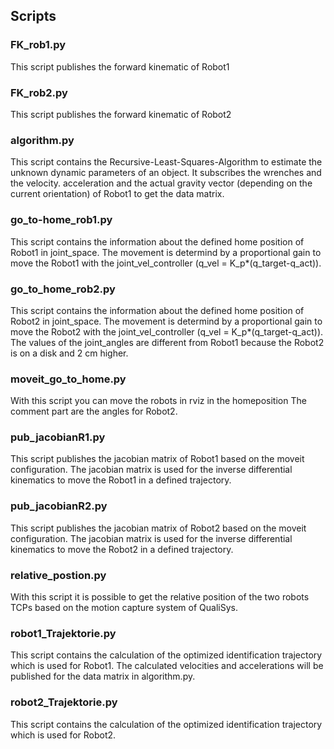 ## Scripts
### FK_rob1.py
This script publishes the forward kinematic of Robot1

### FK_rob2.py
This script publishes the forward kinematic of Robot2

### algorithm.py
This script contains the Recursive-Least-Squares-Algorithm to estimate the unknown dynamic parameters of an object. 
It subscribes the wrenches and the velocity. acceleration and the actual gravity vector (depending on the current orientation) of Robot1 to get the data matrix.

### go_to-home_rob1.py
This script contains the information about the defined home position of Robot1 in joint_space. The movement is determind by
a proportional gain to move the Robot1 with the joint_vel_controller (q_vel = K_p*(q_target-q_act)).

### go_to_home_rob2.py
This script contains the information about the defined home position of Robot2 in joint_space. The movement is determind by
a proportional gain to move the Robot2 with the joint_vel_controller (q_vel = K_p*(q_target-q_act)). The values of the 
joint_angles are different from Robot1 because the Robot2 is on a disk and 2 cm higher.

### moveit_go_to_home.py
With this script you can move the robots in rviz in the homeposition
The comment part are the angles for Robot2.

### pub_jacobianR1.py
This script publishes the jacobian matrix of Robot1 based on the moveit configuration. The jacobian matrix is used for
the inverse differential kinematics to move the Robot1 in a defined trajectory.

### pub_jacobianR2.py
This script publishes the jacobian matrix of Robot2 based on the moveit configuration. The jacobian matrix is used for
the inverse differential kinematics to move the Robot2 in a defined trajectory.

### relative_postion.py
With this script it is possible to get the relative position of the two robots TCPs based on the motion capture system of QualiSys.

### robot1_Trajektorie.py
This script contains the calculation of the optimized identification trajectory which is used for Robot1.
The calculated velocities and accelerations will be published for the data matrix in algorithm.py.

### robot2_Trajektorie.py
This script contains the calculation of the optimized identification trajectory which is used for Robot2.
